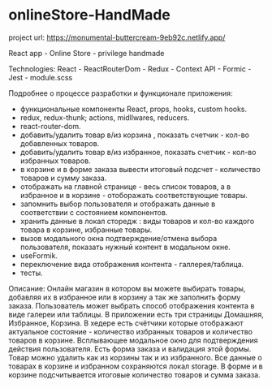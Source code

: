 # onlineStore-HandMade

project url: https://monumental-buttercream-9eb92c.netlify.app/

React app - Online Store - privilege handmade

Technologies:
React - ReactRouterDom - Redux - Context API - Formic - Jest - module.scss

Подробнее о процессе разработки и функционале приложения:

-   функциональные компоненты React, props, hooks, custom hooks.
-   redux, redux-thunk; actions, midllwares, reducers.
-   react-router-dom.
-   добавить/удалить товар в/из корзина , показать счетчик - кол-во добавленных товаров.
-   добавить/удалить товар в/из избранное, показать счетчик - кол-во избранных товаров.
-   в корзине и в форме заказа вывести итоговый подсчет - количество товаров и сумму заказа.
-   отображать на главной странице - весь список товаров, а в избранное и в корзине - отоборажать соответствующие товары.
-   запомнить выбор пользователя и отображать данные в соответствии с состоянием компонентов.
-   хранить данные в локал сторедж : виды товаров и кол-во каждого товара в корзине, избранные товары.
-   вызов модального окна подтверждение/отмена выбора пользователя, показать нужный контент в модальном окне.
-   useFormik.
-   переключение вида отображения контента - галлерея/таблица.
-   тесты.

Описание:
Онлайн магазин в котором вы можете выбирать товары, добавляя их в избранное или в корзину а так же заполнить форму заказа. Пользователь может выбрать способ отображения контента в виде галереи или таблицы. В приложении есть три страницы Домашняя, Избранное, Корзина. В хедере есть счётчики которые отображают актуальное состояние - количество избранных товаров и количество товаров в корзине. Всплывающее модальное окно для подтверждения действия пользователя. Есть форма заказа и валидация этой формы. Товар можно удалить как из корзины так и из избранного. Все данные о товарах в корзине и избранном сохраняются локал storage. В форме и в корзине подсчитывается итоговые количество товаров и сумма заказа.
